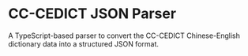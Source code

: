 # CC-CEDICT JSON Parser
A TypeScript-based parser to convert the CC-CEDICT Chinese-English dictionary data into a structured JSON format.
